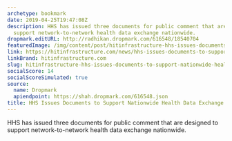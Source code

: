 ```yaml
---
archetype: bookmark
date: 2019-04-25T19:47:08Z
description: HHS has issued three documents for public comment that are designed to
  support network-to-network health data exchange nationwide.
dropmark.editURL: http://radhikan.dropmark.com/616548/18540704
featuredImage: /img/content/post/hitinfrastructure-hhs-issues-documents-to-support-nationwide-health-data-exchange.jpg
link: https://hitinfrastructure.com/news/hhs-issues-documents-to-support-nationwide-health-data-exchange
linkBrand: hitinfrastructure.com
slug: hitinfrastructure-hhs-issues-documents-to-support-nationwide-health-data-exchange
socialScore: 14
socialScoreSimulated: true
source:
  name: Dropmark
  apiendpoint: https://shah.dropmark.com/616548.json
title: HHS Issues Documents to Support Nationwide Health Data Exchange
---
```

HHS has issued three documents for public comment that are designed to support network-to-network health data exchange nationwide.